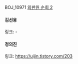 BOJ_10971 [외판원 순회 2](https://www.acmicpc.net/problem/10971)<br>

#### 김선웅
링크: -

#### 정의진
링크: https://uijin.tistory.com/203
